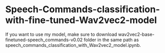 # Speech-Commands-classification-with-fine-tuned-Wav2vec2-model
If you want to use my model, make sure to download wav2vec2-base-finetuned-speech_commands-v0.02 folder in the same path as speech_commands_classification_with_Wav2vec2_model.ipynb.

